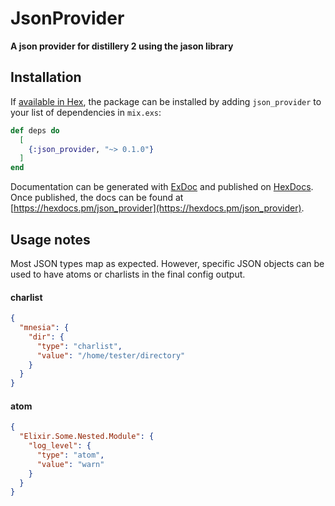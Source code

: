 # JsonProvider

**A json provider for distillery 2 using the jason library**

## Installation

If [available in Hex](https://hex.pm/docs/publish), the package can be installed
by adding `json_provider` to your list of dependencies in `mix.exs`:

```elixir
def deps do
  [
    {:json_provider, "~> 0.1.0"}
  ]
end
```

Documentation can be generated with [ExDoc](https://github.com/elixir-lang/ex_doc)
and published on [HexDocs](https://hexdocs.pm). Once published, the docs can
be found at [https://hexdocs.pm/json_provider](https://hexdocs.pm/json_provider).

## Usage notes

Most JSON types map as expected. However, specific JSON objects can be used to
have atoms or charlists in the final config output.

#### charlist
```json
{
  "mnesia": {
    "dir": {
      "type": "charlist",
      "value": "/home/tester/directory"
    }
  }
}
```

#### atom
```json
{
  "Elixir.Some.Nested.Module": {
    "log_level": {
      "type": "atom",
      "value": "warn"
    }
  }
}
```
